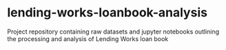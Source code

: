 # lending-works-loanbook-analysis
Project repository containing raw datasets and jupyter notebooks outlining the processing and analysis of Lending Works loan book
